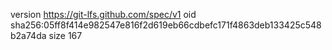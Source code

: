 version https://git-lfs.github.com/spec/v1
oid sha256:05ff8f414e982547e816f2d619eb66cdbefc171f4863deb133425c548b2a74da
size 167
